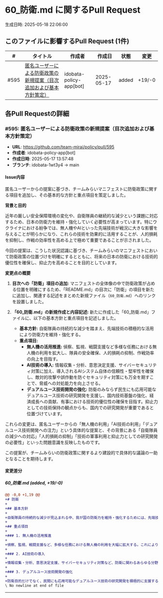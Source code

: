 # 60_防衛.md に関するPull Request

生成日時: 2025-05-18 22:06:00

## このファイルに影響するPull Request (1件)

| # | タイトル | 作成者 | 作成日 | 状態 | 変更 |
|---|---------|--------|--------|------|------|
| #595 | [匿名ユーザーによる防衛政策の新規提案（目次追加および基本方針策定）](https://github.com/team-mirai/policy/pull/595) | idobata-policy-app[bot] | 2025-05-17 | added | +19/-0 |

## 各Pull Requestの詳細

### #595: 匿名ユーザーによる防衛政策の新規提案（目次追加および基本方針策定）

- **URL**: https://github.com/team-mirai/policy/pull/595
- **作成者**: idobata-policy-app[bot]
- **作成日時**: 2025-05-17 13:57:48
- **ブランチ**: idobata-1wt3y4 → main

#### Issue内容

匿名ユーザーからの提案に基づき、チームみらいマニフェストに防衛政策に関する項目を追加し、その基本的な方針と重点項目を策定しました。

**背景と目的**

近年の厳しい安全保障環境の変化や、自衛隊員の継続的な減少という課題に対応するため、日本の防衛力を維持・強化していく必要性が高まっています。特にウクライナにおける紛争では、無人機やAIといった先端技術が戦況に大きな影響を与えることが明らかになり、これらの技術を効果的に活用することが、人的損耗を抑制し、作戦の効率性を高める上で極めて重要であることが示されました。

今回の提案は、こうした状況認識に基づき、チームみらいのマニフェストにおいて防衛政策の位置づけを明確にするとともに、将来の日本の防衛における技術的優位性を確保し、抑止力を高めることを目的としています。

**変更点の概要**

1.  **目次への「防衛」項目の追加:**
    マニフェストの全体像の中で防衛政策が占める位置を明確にするため、「README.md」の目次に「防衛」の項目を新たに追加し、関連する記述をまとめた新規ファイル（`60_防衛.md`）へのリンクを設置しました。

2.  **「60_防衛.md」の新規作成と内容記述:**
    新たに作成した「60_防衛.md」ファイルに、以下の基本方針と重点項目を記述しました。
    *   **基本方針:** 自衛隊員の持続的な減少を踏まえ、先端技術の積極的な活用により防衛力を維持・強化する。
    *   **重点項目:**
        *   **無人機の活用推進:** 偵察、監視、戦闘支援など多様な任務における無人機の利用を拡大し、隊員の安全確保、人的損耗の抑制、作戦効率の向上を目指す。
        *   **AI技術の導入:** 情報収集・分析、意思決定支援、サイバーセキュリティ対策に加え、導入されるAIシステム自体の信頼性・堅牢性を確保し、敵対的攻撃や誤作動を防ぐセキュリティ対策にも万全を期すことで、脅威への対処能力を向上させる。
        *   **デュアルユース技術開発の強化:** 防衛のみならず民生にも応用可能なデュアルユース技術の研究開発を支援し、国内技術基盤の強化、経済成長への貢献、有事における技術的優位性の確保を目指す。抑止力としての技術保持の観点からも、国内での研究開発が重要であると位置づけています。

これらの変更は、匿名ユーザーからの「無人機の利用」「AI技術の利用」「デュアルユース技術開発への注力」という具体的な提案と、その背景にある「自衛隊員の減少への対応」「人的損耗の抑制」「技術の軍事利用と抑止力としての研究開発の必要性」といった問題意識を反映したものです。

この提案が、チームみらいの防衛政策に関するより建設的で具体的な議論の一助となることを期待します。

#### 変更差分

##### 60_防衛.md (added, +19/-0)

```diff
@@ -0,0 +1,19 @@
+# 防衛
+
+## 基本方針
+
+自衛隊員の持続的な減少が見込まれる中、我が国の防衛力を維持・強化するためには、先端技術の積極的な活用が不可欠である。特に、近年の国際情勢や紛争事例に鑑み、以下の技術開発及び導入に注力する。
+
+## 重点項目
+
+### 1. 無人機の活用推進
+
+偵察、監視、戦闘支援など、多様な任務における無人機の利用を大幅に拡大する。これにより、隊員の安全確保と人的損耗の抑制を図るとともに、作戦効率の向上を目指す。
+
+### 2. AI技術の導入
+
+情報収集・分析、意思決定支援、サイバーセキュリティ対策など、防衛に関わるあらゆる分野においてAI技術の導入を推進する。同時に、導入されるAIシステム自体の信頼性、堅牢性を確保し、敵対的な攻撃や誤作動を防ぐためのセキュリティ対策にも万全を期す。高度な情報処理能力により、脅威への対処能力を向上させる。
+
+### 3. デュアルユース技術開発の強化
+
+防衛目的だけでなく、民間にも応用可能なデュアルユース技術の研究開発を積極的に支援する。これにより、国内の技術基盤を強化し、経済成長にも貢献するとともに、有事における技術的優位性を確保する。抑止力としての技術保持の観点からも、国内での研究開発は重要である。
\ No newline at end of file
```

---

